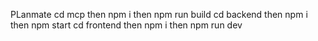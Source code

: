 PLanmate
cd mcp then npm i then npm run build
cd backend  then  npm i then npm start
cd frontend then  npm i then npm run dev
